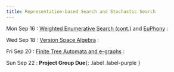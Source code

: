 ```yaml
---
title: Representation-based Search and Stochastic Search
---
```


Mon Sep 16
: [Weighted Enumerative Search (cont.)](../lectures/lecture07-weighted.pdf) and [EuPhony](../lectures/lecture08-euphony.pdf)
  : []()

Wed Sep 18
: [Version Space Algebra](../lectures/lecture09-vsa.pdf)
  : []()

Fri Sep 20
: [Finite Tree Automata and e-graphs](../lectures/lecture10-fta-egraph.pdf)
  : []()

Sun Sep 22
: **Project Group Due**{: .label .label-purple }
